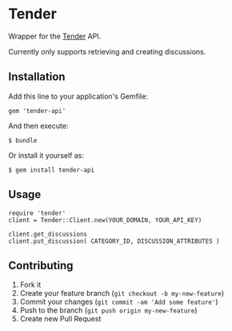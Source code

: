 # Tender

Wrapper for the [Tender][tender] API.

Currently only supports retrieving and creating discussions.

## Installation

Add this line to your application's Gemfile:

    gem 'tender-api'

And then execute:

    $ bundle

Or install it yourself as:

    $ gem install tender-api

## Usage

```
require 'tender'
client = Tender::Client.new(YOUR_DOMAIN, YOUR_API_KEY)

client.get_discussions
client.put_discussion( CATEGORY_ID, DISCUSSION_ATTRIBUTES )
````

## Contributing

1. Fork it
2. Create your feature branch (`git checkout -b my-new-feature`)
3. Commit your changes (`git commit -am 'Add some feature'`)
4. Push to the branch (`git push origin my-new-feature`)
5. Create new Pull Request

[tender]: http://tenderapp.com/